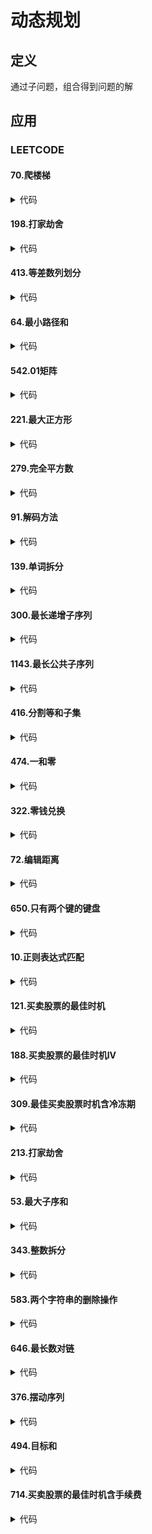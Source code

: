 # 动态规划 #

## 定义 ##
通过子问题，组合得到问题的解

## 应用 ##
### LEETCODE ###
#### 70.爬楼梯 ####
<details>
<summary>代码</summary>
<pre>
<code>
</code>
</pre>
</details>

#### 198.打家劫舍 ####
<details>
<summary>代码</summary>
<pre>
<code>
</code>
</pre>
</details>

#### 413.等差数列划分 ####
<details>
<summary>代码</summary>
<pre>
<code>
</code>
</pre>
</details>

#### 64.最小路径和 ####
<details>
<summary>代码</summary>
<pre>
<code>
</code>
</pre>
</details>

#### 542.01矩阵 ####
<details>
<summary>代码</summary>
<pre>
<code>
</code>
</pre>
</details>

#### 221.最大正方形 ####
<details>
<summary>代码</summary>
<pre>
<code>
</code>
</pre>
</details>

#### 279.完全平方数 ####
<details>
<summary>代码</summary>
<pre>
<code>
</code>
</pre>
</details>

#### 91.解码方法 ####
<details>
<summary>代码</summary>
<pre>
<code>
</code>
</pre>
</details>

#### 139.单词拆分 ####
<details>
<summary>代码</summary>
<pre>
<code>
</code>
</pre>
</details>

#### 300.最长递增子序列 ####
<details>
<summary>代码</summary>
<pre>
<code>
</code>
</pre>
</details>

#### 1143.最长公共子序列 ####
<details>
<summary>代码</summary>
<pre>
<code>
</code>
</pre>
</details>

#### 416.分割等和子集 ####
<details>
<summary>代码</summary>
<pre>
<code>
</code>
</pre>
</details>

#### 474.一和零 ####
<details>
<summary>代码</summary>
<pre>
<code>
</code>
</pre>
</details>

#### 322.零钱兑换 ####
<details>
<summary>代码</summary>
<pre>
<code>
</code>
</pre>
</details>

#### 72.编辑距离 ####
<details>
<summary>代码</summary>
<pre>
<code>
</code>
</pre>
</details>

#### 650.只有两个键的键盘 ####
<details>
<summary>代码</summary>
<pre>
<code>
</code>
</pre>
</details>

#### 10.正则表达式匹配 ####
<details>
<summary>代码</summary>
<pre>
<code>
</code>
</pre>
</details>

#### 121.买卖股票的最佳时机 ####
<details>
<summary>代码</summary>
<pre>
<code>
</code>
</pre>
</details>

#### 188.买卖股票的最佳时机IV ####
<details>
<summary>代码</summary>
<pre>
<code>
</code>
</pre>
</details>

#### 309.最佳买卖股票时机含冷冻期 ####
<details>
<summary>代码</summary>
<pre>
<code>
</code>
</pre>
</details>

#### 213.打家劫舍 ####
<details>
<summary>代码</summary>
<pre>
<code>
</code>
</pre>
</details>

#### 53.最大子序和 ####
<details>
<summary>代码</summary>
<pre>
<code>
</code>
</pre>
</details>

#### 343.整数拆分 ####
<details>
<summary>代码</summary>
<pre>
<code>
</code>
</pre>
</details>

#### 583.两个字符串的删除操作 ####
<details>
<summary>代码</summary>
<pre>
<code>
</code>
</pre>
</details>

#### 646.最长数对链 ####
<details>
<summary>代码</summary>
<pre>
<code>
</code>
</pre>
</details>

#### 376.摆动序列 ####
<details>
<summary>代码</summary>
<pre>
<code>
</code>
</pre>
</details>

#### 494.目标和 ####
<details>
<summary>代码</summary>
<pre>
<code>
</code>
</pre>
</details>

#### 714.买卖股票的最佳时机含手续费 ####
<details>
<summary>代码</summary>
<pre>
<code>
</code>
</pre>
</details>